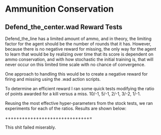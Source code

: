 
# Ammunition Conservation
## Defend_the_center.wad Reward Tests

Defend_the_line has a limited amount of ammo, and in theory, the limiting factor for the agent should be the number of rounds that it has. However, because there is no negative reward for missing, the only way for the agent to learn that would be by realizing over time that its score is dependent on ammo conservation, and with how stochastic the initial training is, that will never occur on this limited time scale with no chance of convergence. 

One approach to handling this would be to create a negative reward for firing and missing using the .wad action scripts. 

To determine an efficient reward I ran some quick tests modifying the ratio of points awarded for a kill versus a miss. 10/-1, 5/-1, 2/-1, 3/-2, 1/-1.

Reusing the most effective hyper-parameters from the stock tests, we ran experiments for each of the ratios. Results are shown below: 

++++++++++++++++++++++++++++++=

This shit failed miserably. 



